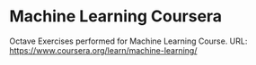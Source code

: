 # Machine Learning Coursera

Octave Exercises performed for Machine Learning Course. URL: https://www.coursera.org/learn/machine-learning/
